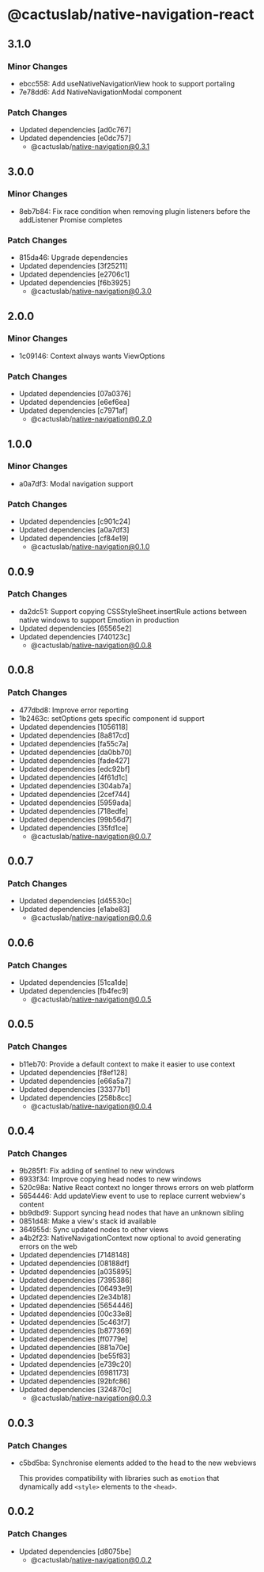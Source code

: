# @cactuslab/native-navigation-react

## 3.1.0

### Minor Changes

- ebcc558: Add useNativeNavigationView hook to support portaling
- 7e78dd6: Add NativeNavigationModal component

### Patch Changes

- Updated dependencies [ad0c767]
- Updated dependencies [e0dc757]
  - @cactuslab/native-navigation@0.3.1

## 3.0.0

### Minor Changes

- 8eb7b84: Fix race condition when removing plugin listeners before the addListener Promise completes

### Patch Changes

- 815da46: Upgrade dependencies
- Updated dependencies [3f25211]
- Updated dependencies [e2706c1]
- Updated dependencies [f6b3925]
  - @cactuslab/native-navigation@0.3.0

## 2.0.0

### Minor Changes

- 1c09146: Context always wants ViewOptions

### Patch Changes

- Updated dependencies [07a0376]
- Updated dependencies [e6ef6ea]
- Updated dependencies [c7971af]
  - @cactuslab/native-navigation@0.2.0

## 1.0.0

### Minor Changes

- a0a7df3: Modal navigation support

### Patch Changes

- Updated dependencies [c901c24]
- Updated dependencies [a0a7df3]
- Updated dependencies [cf84e19]
  - @cactuslab/native-navigation@0.1.0

## 0.0.9

### Patch Changes

- da2dc51: Support copying CSSStyleSheet.insertRule actions between native windows to support Emotion in production
- Updated dependencies [65565e2]
- Updated dependencies [740123c]
  - @cactuslab/native-navigation@0.0.8

## 0.0.8

### Patch Changes

- 477dbd8: Improve error reporting
- 1b2463c: setOptions gets specific component id support
- Updated dependencies [1056118]
- Updated dependencies [8a817cd]
- Updated dependencies [fa55c7a]
- Updated dependencies [da0bb70]
- Updated dependencies [fade427]
- Updated dependencies [edc92bf]
- Updated dependencies [4f61d1c]
- Updated dependencies [304ab7a]
- Updated dependencies [2cef744]
- Updated dependencies [5959ada]
- Updated dependencies [718edfe]
- Updated dependencies [99b56d7]
- Updated dependencies [35fd1ce]
  - @cactuslab/native-navigation@0.0.7

## 0.0.7

### Patch Changes

- Updated dependencies [d45530c]
- Updated dependencies [e1abe83]
  - @cactuslab/native-navigation@0.0.6

## 0.0.6

### Patch Changes

- Updated dependencies [51ca1de]
- Updated dependencies [fb4fec9]
  - @cactuslab/native-navigation@0.0.5

## 0.0.5

### Patch Changes

- b11eb70: Provide a default context to make it easier to use context
- Updated dependencies [f8ef128]
- Updated dependencies [e66a5a7]
- Updated dependencies [33377b1]
- Updated dependencies [258b8cc]
  - @cactuslab/native-navigation@0.0.4

## 0.0.4

### Patch Changes

- 9b285f1: Fix adding of sentinel to new windows
- 6933f34: Improve copying head nodes to new windows
- 520c98a: Native React context no longer throws errors on web platform
- 5654446: Add updateView event to use to replace current webview's content
- bb9dbd9: Support syncing head nodes that have an unknown sibling
- 0851d48: Make a view's stack id available
- 364955d: Sync updated nodes to other views
- a4b2f23: NativeNavigationContext now optional to avoid generating errors on the web
- Updated dependencies [7148148]
- Updated dependencies [08188df]
- Updated dependencies [a035895]
- Updated dependencies [7395386]
- Updated dependencies [06493e9]
- Updated dependencies [2e34b18]
- Updated dependencies [5654446]
- Updated dependencies [00c33e8]
- Updated dependencies [5c463f7]
- Updated dependencies [b877369]
- Updated dependencies [ff0779e]
- Updated dependencies [881a70e]
- Updated dependencies [be55f83]
- Updated dependencies [e739c20]
- Updated dependencies [6981173]
- Updated dependencies [92bfc86]
- Updated dependencies [324870c]
  - @cactuslab/native-navigation@0.0.3

## 0.0.3

### Patch Changes

- c5bd5ba: Synchronise elements added to the head to the new webviews

  This provides compatibility with libraries such as `emotion` that dynamically add `<style>` elements to the `<head>`.

## 0.0.2

### Patch Changes

- Updated dependencies [d8075be]
  - @cactuslab/native-navigation@0.0.2

